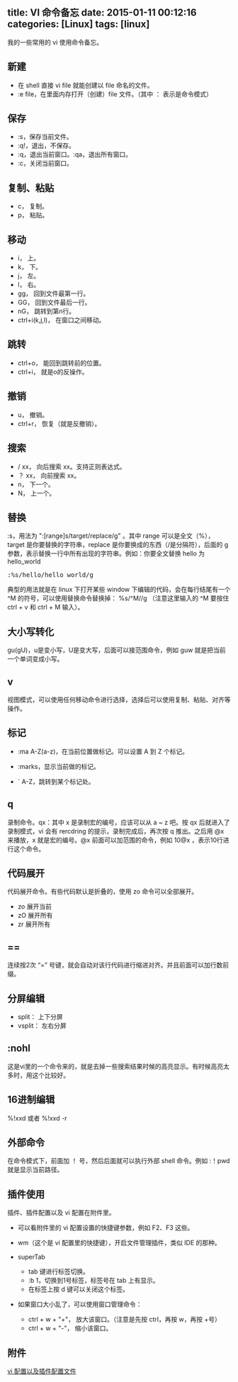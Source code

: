 title: VI 命令备忘
date: 2015-01-11 00:12:16
categories: [Linux]
tags: [linux]
---

我的一些常用的 vi 使用命令备忘。

## 新建
* 在 shell 直接 vi file 就能创建以 file 命名的文件。
* :e file，在里面内存打开（创建）file 文件。（其中 ： 表示是命令模式）

## 保存
* :s，保存当前文件。
* :q!，退出，不保存。
* :q，退出当前窗口。:qa，退出所有窗口。 
* :c，关闭当前窗口。

## 复制、粘贴
* c， 复制。
* p， 粘贴。

## 移动
* i， 上。
* k， 下。
* j， 左。
* l， 右。
* gg， 回到文件最第一行。
* GG， 回到文件最后一行。
* nG， 跳转到第n行。
* ctrl+i(k,j,l)， 在窗口之间移动。

## 跳转
* ctrl+o， 能回到跳转前的位置。
* ctrl+i， 就是o的反操作。

## 撤销
* u， 撤销。
* ctrl+r， 恢复（就是反撤销）。

## 搜索
* / xx， 向后搜索 xx。支持正则表达式。
* ？ xx， 向前搜索 xx。
* n， 下一个。
* N， 上一个。

## 替换
:s，用法为 ":[range]s/target/replace/g" 。其中 range 可以是全文（%），target 是你要替换的字符串，replace 是你要换成的东西（/是分隔符），后面的 g 参数，表示替换一行中所有出现的字符串。例如：你要全文替换 hello 为 hello_world
<pre>
:%s/hello/hello_world/g
</pre> 

典型的用法就是在 linux 下打开某些 window 下编辑的代码，会在每行结尾有一个 ^M 的符号，可以使用替换命令替换掉： %s/^M//g （注意这里输入的 ^M 要按住 ctrl + v 和 ctrl + M 输入）。

## 大小写转化
gu(gU)，u是变小写，U是变大写，后面可以接范围命令，例如 guw 就是把当前一个单词变成小写。

## v
视图模式，可以使用任何移动命令进行选择，选择后可以使用复制、粘贴、对齐等操作。

## 标记
* :ma A-Z(a-z)，在当前位置做标记。可以设置 A 到 Z 个标记。

* :marks，显示当前做的标记。

* ` A-Z，跳转到某个标记处。

## q
录制命令。qx：其中 x 是录制宏的编号，应该可以从 a ~ z 吧。按 qx 后就进入了录制模式，vi 会有 rercdring 的提示，录制完成后，再次按 q 推出。之后用 @x 来播放，x 就是宏的编号。@x 前面可以加范围的命令，例如 10@x ，表示10行进行这个命令。

## 代码展开
代码展开命令。有些代码默认是折叠的，使用 zo 命令可以全部展开。
* zo 展开当前
* zO 展开所有
* zr 展开所有

## ==
连续按2次 “=” 号键，就会自动对该行代码进行缩进对齐。并且前面可以加行数前缀。

## 分屏编辑
* split： 上下分屏
* vsplit： 左右分屏

## :nohl
这是vi里的一个命令来的，就是去掉一些搜索结果时候的高亮显示。有时候高亮太多时，用这个比较好。

## 16进制编辑
%!xxd 或者 %!xxd -r

## 外部命令
在命令模式下，前面加 ！ 号，然后后面就可以执行外部 shell 命令。例如 :！pwd 就是显示当前路径。

## 插件使用
插件、插件配置以及 vi 配置在附件里。

* 可以看附件里的 vi 配置设置的快捷键参数，例如 F2、F3 这些。

* wm（这个是 vi 配置里的快捷键），开启文件管理插件，类似 IDE 的那种。

* superTab
    * tab 键进行标签切换。
    * :b 1，切换到1号标签，标签号在 tab 上有显示。
    * 在标签上按 d 键可以关闭这个标签。

* 如果窗口大小乱了，可以使用窗口管理命令：
    * ctrl + w + "+"， 放大该窗口。（注意是先按 ctrl，再按 w，再按 +号）
    * ctrl + w + "-"， 缩小该窗口。

## 附件
[vi 配置以及插件配置文件](http://pan.baidu.com/s/1c0F6QTq)
